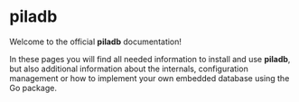 # piladb

Welcome to the official **piladb** documentation!

In these pages you will find all needed information to install and use **piladb**,
but also additional information about the internals, configuration management or
how to implement your own embedded database using the Go package.
